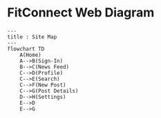 # FitConnect Web Diagram
```mermaid
---
title : Site Map
---
flowchart TD
    A(Home)
    A-->B(Sign-In)
    B-->C(News Feed)
    C-->D(Profile)
    C-->E(Search)
    C-->F(New Post)
    C-->G(Post Details)
    D-->H(Settings)
    E-->D
    E-->G
```
